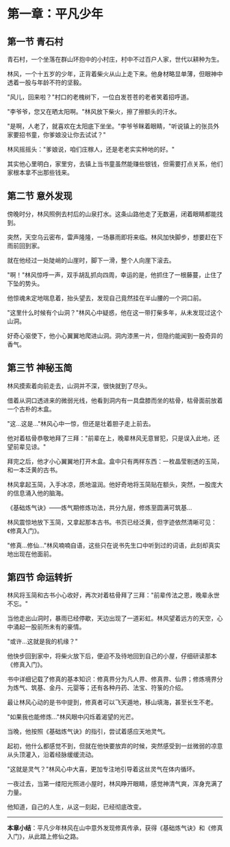 # 第一章：平凡少年

## 第一节 青石村

青石村，一个坐落在群山环抱中的小村庄，村中不过百户人家，世代以耕种为生。

林风，一个十五岁的少年，正背着柴火从山上走下来。他身材略显单薄，但眼神中透着一股与年龄不符的坚毅。

"风儿，回来啦？"村口的老槐树下，一位白发苍苍的老者笑着招呼道。

"李爷爷，您又在晒太阳啊。"林风放下柴火，擦了擦额头的汗水。

"是啊，人老了，就喜欢在太阳底下坐坐。"李爷爷眯着眼睛，"听说镇上的张员外家要招书童，你爹娘没让你去试试？"

林风摇摇头："爹娘说，咱们庄稼人，还是老老实实种地的好。"

其实他心里明白，家里穷，去镇上当书童虽然能赚些银钱，但需要打点关系，他们家根本拿不出那些钱来。

## 第二节 意外发现

傍晚时分，林风照例去村后的山泉打水。这条山路他走了无数遍，闭着眼睛都能找到。

突然，天空乌云密布，雷声隆隆，一场暴雨即将来临。林风加快脚步，想要赶在下雨前回到家。

就在他经过一处陡峭的山崖时，脚下一滑，整个人向崖下滚去。

"啊！"林风惊呼一声，双手胡乱抓向四周，幸运的是，他抓住了一根藤蔓，止住了下坠的势头。

他惊魂未定地喘息着，抬头望去，发现自己竟然挂在半山腰的一个洞口前。

"这里什么时候有个山洞？"林风心中疑惑，他在这一带打柴多年，从未发现过这个山洞。

好奇心驱使下，他小心翼翼地爬进山洞。洞内漆黑一片，但隐约能闻到一股奇异的香气。

## 第三节 神秘玉简

林风摸索着向前走去，山洞并不深，很快就到了尽头。

借着从洞口透进来的微弱光线，他看到洞内有一具盘膝而坐的枯骨，枯骨面前放着一个古朴的木盒。

"这...这是..."林风心中一惊，但还是壮着胆子走上前去。

他对着枯骨恭敬地拜了三拜："前辈在上，晚辈林风无意冒犯，只是误入此地，还望前辈见谅。"

拜完之后，他才小心翼翼地打开木盒。盒中只有两样东西：一枚晶莹剔透的玉简，和一本泛黄的古书。

林风拿起玉简，入手冰凉，质地温润。他好奇地将玉简贴在额头，突然，一股庞大的信息涌入他的脑海。

《基础炼气诀》——炼气期修炼功法，共分九层，修炼至圆满可筑基...

林风震惊地放下玉简，又拿起那本古书。书页已经泛黄，但字迹依然清晰可见：《修真入门》。

"修真...修仙..."林风喃喃自语，这些只在说书先生口中听到过的词语，此刻却真实地出现在他面前。

## 第四节 命运转折

林风将玉简和古书小心收好，再次对着枯骨拜了三拜："前辈传法之恩，晚辈永世不忘。"

当他走出山洞时，暴雨已经停歇，天边出现了一道彩虹。林风望着远方的天空，心中涌起一股前所未有的豪情。

"或许...这就是我的机缘？"

他快步回到家中，将柴火放下后，便迫不及待地回到自己的小屋，仔细研读那本《修真入门》。

书中详细记载了修真的基本知识：修真界分为凡人界、修真界、仙界；修炼境界分为炼气、筑基、金丹、元婴等；还有各种丹药、法宝、符箓的介绍。

最让林风心动的是书中提到，修真者可以飞天遁地，移山填海，甚至长生不老。

"如果我也能修炼..."林风眼中闪烁着渴望的光芒。

当晚，他按照《基础炼气诀》的指引，尝试着感应天地灵气。

起初，他什么都感觉不到，但就在他快要放弃的时候，突然感受到一丝微弱的凉意从头顶灌入，沿着经脉缓缓流动。

"这就是灵气？"林风心中大喜，更加专注地引导着这丝灵气在体内循环。

一夜过去，当第一缕阳光照进小屋时，林风睁开眼睛，感觉神清气爽，浑身充满了力量。

他知道，自己的人生，从这一刻起，已经彻底改变。

---

**本章小结**：平凡少年林风在山中意外发现修真传承，获得《基础炼气诀》和《修真入门》，从此踏上修仙之路。